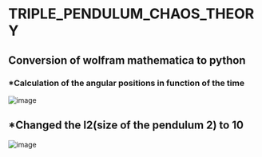 # TRIPLE_PENDULUM_CHAOS_THEORY
<h2>Conversion of wolfram mathematica to python</h2>

<h3>*Calculation of the angular positions in function of the time</h3>

![image](https://user-images.githubusercontent.com/101043200/235750090-dd2a1190-01ea-4f86-9e86-b3b628bed6e9.png)

<h2>*Changed the l2(size of the pendulum 2) to 10</h2>

![image](https://github.com/RankracerBR/TRIPLE-PENDULUM-CHAOS-THEORY/assets/101043200/366355c2-ac1e-4b61-bea6-d6759c121159)
